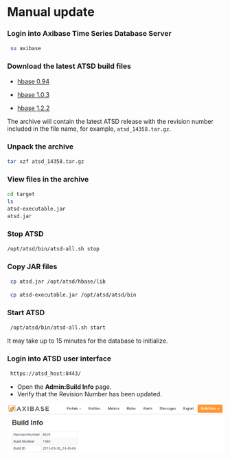 # Manual update

### Login into Axibase Time Series Database Server

```sh
 su axibase
```

### Download the latest ATSD build files

* [hbase 0.94](http://axibase.com/public/atsd_ce_update_latest.htm)

* [hbase 1.0.3](https://www.axibase.com/public/atsd_ee_hbase_1.0.3.tar.gz)

* [hbase 1.2.2](https://www.axibase.com/public/atsd_ee_hbase_1.2.2.tar.gz)

The archive will contain the latest ATSD release with the revision number included in the file name, for example, `atsd_14358.tar.gz`.

### Unpack the archive

```sh
tar xzf atsd_14358.tar.gz
```

### View files in the archive

```sh
cd target
ls
atsd-executable.jar
atsd.jar
```

### Stop ATSD

```sh
/opt/atsd/bin/atsd-all.sh stop
```

### Copy JAR files

```sh
 cp atsd.jar /opt/atsd/hbase/lib
```

```sh
 cp atsd-executable.jar /opt/atsd/atsd/bin
```

### Start ATSD

```sh
 /opt/atsd/bin/atsd-all.sh start
```

It may take up to 15 minutes for the database to initialize.

### Login into ATSD user interface

```sh
 https://atsd_host:8443/
```

* Open the **Admin:Build Info** page.
* Verify that the Revision Number has been updated.

![](images/ATSD_build_info.png "ATSD_build_info")
